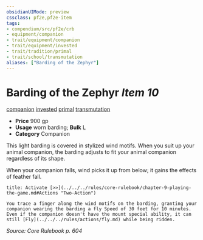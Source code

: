 ```yaml
---
obsidianUIMode: preview
cssclass: pf2e,pf2e-item
tags:
- compendium/src/pf2e/crb
- equipment/companion
- trait/equipment/companion
- trait/equipment/invested
- trait/tradition/primal
- trait/school/transmutation
aliases: ["Barding of the Zephyr"]
---
```

# Barding of the Zephyr *Item 10*  
[companion](companion.md)  [invested](invested.md)  [primal](primal.md)  [transmutation](transmutation.md)  

- **Price** 900 gp
- **Usage** worn barding; **Bulk** L
- **Category** Companion

This light barding is covered in stylized wind motifs. When you suit up your animal companion, the barding adjusts to fit your animal companion regardless of its shape.

When your companion falls, wind picks it up from below; it gains the effects of feather fall.

```ad-embed-ability
title: Activate [>>](../../../rules/core-rulebook/chapter-9-playing-the-game.md#Actions "Two-Action")

You trace a finger along the wind motifs on the barding, granting your companion wearing the barding a fly Speed of 30 feet for 10 minutes. Even if the companion doesn't have the mount special ability, it can still [Fly](../../../rules/actions/fly.md) while being ridden.
```

*Source: Core Rulebook p. 604*
